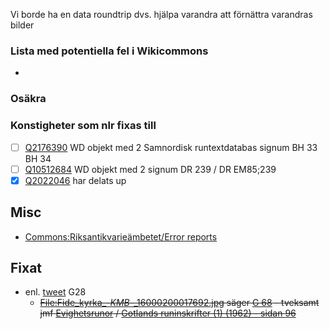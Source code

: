 Vi borde ha en data roundtrip dvs. hjälpa varandra att förnättra varandras bilder

### Lista med potentiella fel i Wikicommons
-
### Osäkra

### Konstigheter som nlr fixas till
- [ ] [Q2176390](https://www.wikidata.org/wiki/Q2176390) WD objekt med 2 Samnordisk runtextdatabas signum BH 33 BH 34
- [ ] [Q10512684](https://www.wikidata.org/wiki/Q10512684) WD objekt med 2 signum DR 239 / DR EM85;239 
- [x] [Q2022046](https://www.wikidata.org/wiki/Q2022046) har delats up 

## Misc
* [Commons:Riksantikvarieämbetet/Error reports](https://commons.wikimedia.org/wiki/Commons:Riksantikvarie%C3%A4mbetet/Error_reports)

## Fixat
* enl. [tweet](https://twitter.com/jarlabanke/status/1370138842729185283) G28
  * <del>[File:Fide_kyrka_-_KMB_-_16000200017692.jpg](https://commons.wikimedia.org/wiki/File:Fide_kyrka_-_KMB_-_16000200017692.jpg) säger [G 68](https://www.wikidata.org/wiki/Q105415699) - tveksamt jmf [Evighetsrunor](https://app.raa.se/open/runor/inscription?id=d916213f-7373-4777-a9b8-fe792e21ab34) / [Gotlands runinskrifter (1) (1962) - sidan 96](https://litteraturbanken.se/f%C3%B6rfattare/JanssonSBF/titlar/GotlandsRuninskrifter1/sida/96/faksimil)</del>
